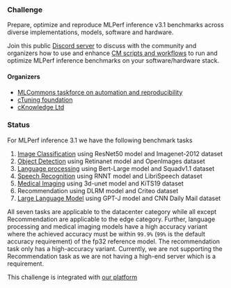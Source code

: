 ### Challenge

Prepare, optimize and reproduce MLPerf inference v3.1 benchmarks across diverse implementations, models, software and hardware.

Join this public [Discord server](https://discord.gg/JjWNWXKxwT) to discuss with the community and organizers
how to use and enhance [CM scripts and workflows](https://github.com/mlcommons/ck/blob/master/docs/README.md) 
to run and optimize MLPerf inference benchmarks on your software/hardware stack.

#### Organizers

* [MLCommons taskforce on automation and reproducibility](https://cKnowledge.org/mlcommons-taskforce)
* [cTuning foundation](https://cTuning.org)
* [cKnowledge Ltd](https://cKnowledge.org)

### Status

For MLPerf inference 3.1 we have the following benchmark tasks
1. [Image Classification](https://github.com/mlcommons/ck/blob/master/cm-mlops/challenge/optimize-mlperf-inference-v3.1-2023/docs/generate-resnet50-submission.md) using ResNet50 model and Imagenet-2012 dataset
2. [Object Detection](https://github.com/mlcommons/ck/blob/master/cm-mlops/challenge/optimize-mlperf-inference-v3.1-2023/docs/generate-retinanet-submission.md) using Retinanet model and OpenImages dataset
3. [Language processing](https://github.com/mlcommons/ck/blob/master/cm-mlops/challenge/optimize-mlperf-inference-v3.1-2023/docs/generate-bert-submission.md) using Bert-Large model and Squadv1.1 dataset
4. [Speech Recognition](https://github.com/mlcommons/ck/blob/master/cm-mlops/challenge/optimize-mlperf-inference-v3.1-2023/docs/generate-rnnt-submission.md) using RNNT model and LibriSpeech dataset
5. [Medical Imaging](https://github.com/mlcommons/ck/blob/master/cm-mlops/challenge/optimize-mlperf-inference-v3.1-2023/docs/generate-3d-unet-submission.md)  using 3d-unet model and KiTS19 dataset
6. Recommendation using DLRM model and Criteo dataset
7. [Large Language Model](https://github.com/mlcommons/ck/tree/master/docs/mlperf/inference/gpt-j) using GPT-J model and CNN Daily Mail dataset

All seven tasks are applicable to the datacenter category while all except Recommendation are applicable to the edge category. 
Further, language processing and medical imaging models have a high accuracy variant where the achieved accuracy 
must be within `99.9%` (`99%` is the default accuracy requirement) of the fp32 reference model. 
The recommendation task only has a high-accuracy variant. Currently, we are not supporting the Recommendation task as we are not having a high-end server which is a requirement.

This challenge is integrated with [our platform](https://github.com/ctuning/mlcommons-ck/tree/master/platform)
